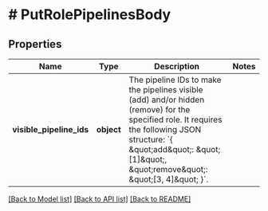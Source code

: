 # # PutRolePipelinesBody

## Properties

Name | Type | Description | Notes
------------ | ------------- | ------------- | -------------
**visible_pipeline_ids** | **object** | The pipeline IDs to make the pipelines visible (add) and/or hidden (remove) for the specified role. It requires the following JSON structure: &#x60;{ \&quot;add\&quot;: \&quot;[1]\&quot;, \&quot;remove\&quot;: \&quot;[3, 4]\&quot; }&#x60;. |

[[Back to Model list]](../README.md#documentation-for-models) [[Back to API list]](../README.md#documentation-for-api-endpoints) [[Back to README]](../README.md)
